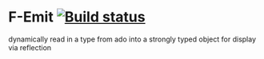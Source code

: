 # F-Emit [![Build status](https://ci.appveyor.com/api/projects/status/ftimoeupfgigo1ya?svg=true)](https://ci.appveyor.com/project/ImaginaryDevelopment/f-emit)
dynamically read in a type from ado into a strongly typed object for display via reflection

